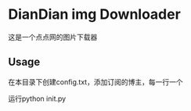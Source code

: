 DianDian img Downloader
======

这是一个点点网的图片下载器


Usage
----

在本目录下创建config.txt，添加订阅的博主，每一行一个

运行python init.py
